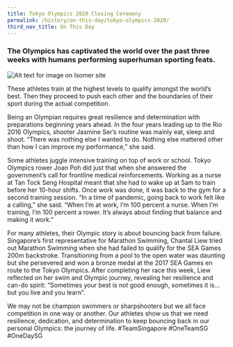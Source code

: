 ```yaml
---
title: Tokyo Olympics 2020 Closing Ceremony
permalink: /history/on-this-day/tokyo-olympics-2020/
third_nav_title: On This Day
---
```

### The Olympics has captivated the world over the past three weeks with humans performing superhuman sporting feats. 

![Alt text for image on Isomer site](/images/tokyoolympics2020.jpeg)

These athletes train at the highest levels to qualify amongst the world’s best. Then they proceed to push each other and the boundaries of their sport during the actual competition.

Being an Olympian requires great resilience and determination with preparations beginning years ahead. In the four years leading up to the Rio 2016 Olympics, shooter Jasmine Ser’s routine was mainly eat, sleep and shoot. “There was nothing else I wanted to do. Nothing else mattered other than how I can improve my performance,” she said.

Some athletes juggle intensive training on top of work or school. Tokyo Olympics rower Joan Poh did just that when she answered the government’s call for frontline medical reinforcements. Working as a nurse at Tan Tock Seng Hospital meant that she had to wake up at 5am to train before her 10-hour shifts. Once work was done, it was back to the gym for a second training session. “In a time of pandemic, going back to work felt like a calling,” she said. “When I’m at work, I’m 100 percent a nurse. When I’m training, I’m 100 percent a rower. It’s always about finding that balance and making it work.”

For many athletes, their Olympic story is about bouncing back from failure. Singapore’s first representative for Marathon Swimming, Chantal Liew tried out Marathon Swimming when she had failed to qualify for the SEA Games 200m backstroke. Transitioning from a pool to the open water was daunting but she persevered and won a bronze medal at the 2017 SEA Games en route to the Tokyo Olympics. After completing her race this week, Liew reflected on her swim and Olympic journey, revealing her resilience and can-do spirit: “Sometimes your best is not good enough, sometimes it is… but you live and you learn”.

We may not be champion swimmers or sharpshooters but we all face competition in one way or another. Our athletes show us that we need resilience, dedication, and determination to keep bouncing back in our personal Olympics: the journey of life. #TeamSingapore #OneTeamSG #OneDaySG